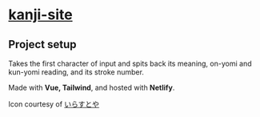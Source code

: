 # [kanji-site](https://yakunitatanu-jisho.netlify.app/)

## Project setup
Takes the first character of input and spits back its meaning, on-yomi and kun-yomi reading, and its stroke number.

Made with **Vue, Tailwind**, and hosted with **Netlify**.

Icon courtesy of [いらすとや](https://www.irasutoya.com/2016/03/blog-post_42.html)
